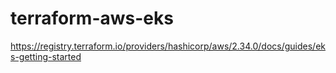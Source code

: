 # terraform-aws-eks
https://registry.terraform.io/providers/hashicorp/aws/2.34.0/docs/guides/eks-getting-started
